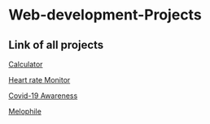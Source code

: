 # Web-development-Projects
## Link of all projects

[Calculator](https://github.com/prashantjagtap2909/Calculator)

[Heart rate Monitor](https://github.com/prashantjagtap2909/Heart-Rate-Monitor/blob/main/README.md)

[Covid-19 Awareness](https://github.com/prashantjagtap2909/Covid-19-awareness/blob/main/README.md)

[Melophile](https://github.com/prashantjagtap2909/Melophile/tree/main)

